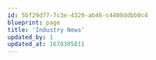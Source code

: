 ```yaml
---
id: 5bf29d77-7c3e-4329-ab46-c4408ddbb0c4
blueprint: page
title: 'Industry News'
updated_by: 1
updated_at: 1678305811
---
```

